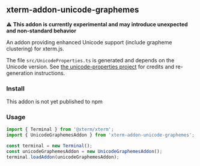 ## xterm-addon-unicode-graphemes

⚠️ **This addon is currently experimental and may introduce unexpected and non-standard behavior**

An addon providing enhanced Unicode support (include grapheme clustering) for xterm.js.

The file `src/UnicodeProperties.ts` is generated and depends on the Unicode version. See [the unicode-properties project](https://github.com/PerBothner/unicode-properties) for credits and re-generation instructions.

### Install

This addon is not yet published to npm

### Usage

```ts
import { Terminal } from '@xterm/xterm';
import { UnicodeGraphemesAddon } from 'xterm-addon-unicode-graphemes';

const terminal = new Terminal();
const unicodeGraphemesAddon = new UnicodeGraphemesAddon();
terminal.loadAddon(unicodeGraphemesAddon);
```
